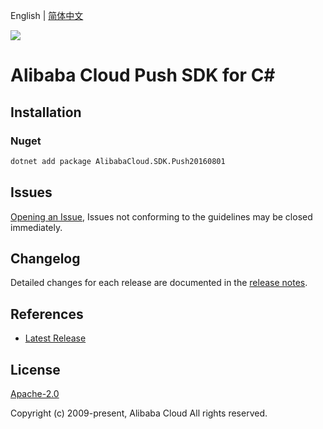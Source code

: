 English | [简体中文](README-CN.md)

![](https://aliyunsdk-pages.alicdn.com/icons/AlibabaCloud.svg)

# Alibaba Cloud Push SDK for C#

## Installation

### Nuget

```bash
dotnet add package AlibabaCloud.SDK.Push20160801
```

## Issues

[Opening an Issue](https://github.com/aliyun/alibabacloud-csharp-sdk/issues/new), Issues not conforming to the guidelines may be closed immediately.

## Changelog

Detailed changes for each release are documented in the [release notes](./ChangeLog.md).

## References

* [Latest Release](https://github.com/aliyun/alibabacloud-csharp-sdk/)

## License

[Apache-2.0](http://www.apache.org/licenses/LICENSE-2.0)

Copyright (c) 2009-present, Alibaba Cloud All rights reserved.
